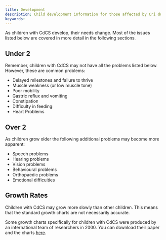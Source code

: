 ```yaml
---
title: Development
description: Child development information for those affected by Cri du Chat Syndrome
keywords:
---
```


As children with CdCS develop, their needs change. Most of the issues listed below are covered in more detail in the following sections.

## Under 2

Remember, children with CdCS may not have all the problems listed below. However, these are common problems:

* Delayed milestones and failure to thrive
* Muscle weakness (or low muscle tone)
* Poor mobility
* Gastric reflux and vomiting
* Constipation
* Difficulty in feeding
* Heart Problems

## Over 2

As children grow older the following additional problems may become more apparent:

* Speech problems
* Hearing problems
* Vision problems
* Behavioural problems
* Orthopaedic problems
* Emotional difficulties

## Growth Rates

Children with CdCS may grow more slowly than other children. This means that the standard growth charts are not necessarily accurate.

Some growth charts specifically for children with CdCS were produced by an international team of researchers in 2000. You can download their paper and the charts [here](/downloads/growth_charts.pdf).